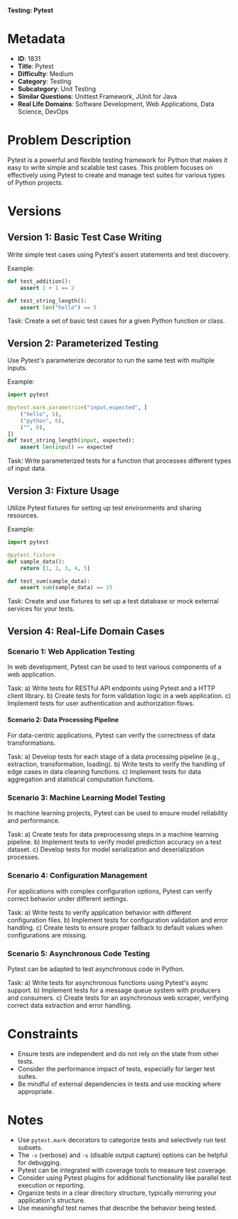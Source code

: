 **Testing: Pytest**

# Metadata

- **ID**: 1831
- **Title**: Pytest
- **Difficulty**: Medium
- **Category**: Testing
- **Subcategory**: Unit Testing
- **Similar Questions**: Unittest Framework, JUnit for Java
- **Real Life Domains**: Software Development, Web Applications, Data Science, DevOps

# Problem Description

Pytest is a powerful and flexible testing framework for Python that makes it easy to write simple and scalable test cases. This problem focuses on effectively using Pytest to create and manage test suites for various types of Python projects.

# Versions

## Version 1: Basic Test Case Writing

Write simple test cases using Pytest's assert statements and test discovery.

Example:

```python
def test_addition():
    assert 1 + 1 == 2

def test_string_length():
    assert len("hello") == 5
```

Task: Create a set of basic test cases for a given Python function or class.

## Version 2: Parameterized Testing

Use Pytest's parameterize decorator to run the same test with multiple inputs.

Example:

```python
import pytest

@pytest.mark.parametrize("input,expected", [
    ("hello", 5),
    ("python", 6),
    ("", 0),
])
def test_string_length(input, expected):
    assert len(input) == expected
```

Task: Write parameterized tests for a function that processes different types of input data.

## Version 3: Fixture Usage

Utilize Pytest fixtures for setting up test environments and sharing resources.

Example:

```python
import pytest

@pytest.fixture
def sample_data():
    return [1, 2, 3, 4, 5]

def test_sum(sample_data):
    assert sum(sample_data) == 15
```

Task: Create and use fixtures to set up a test database or mock external services for your tests.

## Version 4: Real-Life Domain Cases

### Scenario 1: Web Application Testing

In web development, Pytest can be used to test various components of a web application.

Task:
a) Write tests for RESTful API endpoints using Pytest and a HTTP client library.
b) Create tests for form validation logic in a web application.
c) Implement tests for user authentication and authorization flows.

#### Scenario 2: Data Processing Pipeline

For data-centric applications, Pytest can verify the correctness of data transformations.

Task:
a) Develop tests for each stage of a data processing pipeline (e.g., extraction, transformation, loading).
b) Write tests to verify the handling of edge cases in data cleaning functions.
c) Implement tests for data aggregation and statistical computation functions.

### Scenario 3: Machine Learning Model Testing

In machine learning projects, Pytest can be used to ensure model reliability and performance.

Task:
a) Create tests for data preprocessing steps in a machine learning pipeline.
b) Implement tests to verify model prediction accuracy on a test dataset.
c) Develop tests for model serialization and deserialization processes.

### Scenario 4: Configuration Management

For applications with complex configuration options, Pytest can verify correct behavior under different settings.

Task:
a) Write tests to verify application behavior with different configuration files.
b) Implement tests for configuration validation and error handling.
c) Create tests to ensure proper fallback to default values when configurations are missing.

### Scenario 5: Asynchronous Code Testing

Pytest can be adapted to test asynchronous code in Python.

Task:
a) Write tests for asynchronous functions using Pytest's async support.
b) Implement tests for a message queue system with producers and consumers.
c) Create tests for an asynchronous web scraper, verifying correct data extraction and error handling.

# Constraints

- Ensure tests are independent and do not rely on the state from other tests.
- Consider the performance impact of tests, especially for larger test suites.
- Be mindful of external dependencies in tests and use mocking where appropriate.

# Notes

- Use `pytest.mark` decorators to categorize tests and selectively run test subsets.
- The `-v` (verbose) and `-s` (disable output capture) options can be helpful for debugging.
- Pytest can be integrated with coverage tools to measure test coverage.
- Consider using Pytest plugins for additional functionality like parallel test execution or reporting.
- Organize tests in a clear directory structure, typically mirroring your application's structure.
- Use meaningful test names that describe the behavior being tested.
